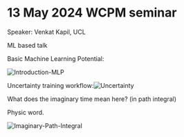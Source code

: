 # 13 May 2024 WCPM seminar 

Speaker:  Venkat Kapil, UCL

ML based talk 



Basic Machine Learning Potential:

![Introduction-MLP](/Users/u5575142/Desktop/Louhokseson.github.io/Typora/fig/VenkatKapil_WCPM/Introduction-MLP.png)

Uncertainty training workflow:![Uncertainty](/Users/u5575142/Desktop/Louhokseson.github.io/Typora/fig/VenkatKapil_WCPM/Uncertainty.png)

What does the imaginary time mean here? (in path integral)

Physic word.

![Imaginary-Path-Integral](/Users/u5575142/Desktop/Louhokseson.github.io/Typora/fig/VenkatKapil_WCPM/Imaginary-Path-Integral.png)